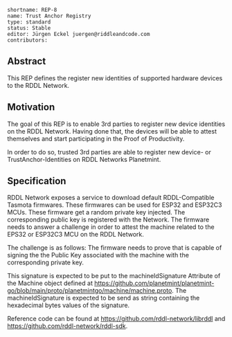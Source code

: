 ```
shortname: REP-8
name: Trust Anchor Registry
type: standard
status: Stable
editor: Jürgen Eckel juergen@riddleandcode.com
contributors:
```

## **Abstract**
This REP defines the register new identities of supported hardware devices to the RDDL Network. 

## **Motivation**
 The goal of this REP is to enable 3rd parties to register new device identities on the RDDL Network. 
 Having done that, the devices will be able to attest themselves and start participating in the Proof of Productivity. 

In order to do so, trusted 3rd parties are able to register new device- or TrustAnchor-Identities on RDDL Networks Planetmint.

## **Specification**

RDDL Network exposes a service to download default RDDL-Compatible Tasmota firmwares. These firmwares can be used for ESP32 and ESP32C3 MCUs. 
These firmware get a random private key injected. The corresponding public key is registered with the Network.
The firmware needs to answer a challenge in order to attest the machine related to the EPS32 or ESP32C3 MCU on the RDDL Network.

The challenge is as follows:
The firmware needs to prove that is capable of signing the the Public Key associated with the machine with the corresponding private key.

This signature is expected to be put to the machineIdSignature Attribute of the Machine object defined at https://github.com/planetmint/planetmint-go/blob/main/proto/planetmintgo/machine/machine.proto.
The machineIdSignature is expected to be send as string containing the hexadecimal bytes values of the signature. 

Reference code can be found at https://github.com/rddl-network/librddl and https://github.com/rddl-network/rddl-sdk.



